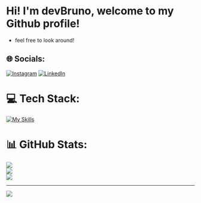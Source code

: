 # Hi! I'm devBruno, welcome to my Github profile!

- feel free to look around!

## 🌐 Socials:
[![Instagram](https://img.shields.io/badge/Instagram-%23E4405F.svg?logo=Instagram&logoColor=white)](https://www.instagram.com/gustavo_locutor) [![LinkedIn](https://img.shields.io/badge/LinkedIn-%230077B5.svg?logo=linkedin&logoColor=white)](https://www.linkedin.com/in/gustavo-bruno-90344a272/) 

# 💻 Tech Stack:
[![My Skills](https://skillicons.dev/icons?i=js,html,css,wasm)](https://skillicons.dev)
</hr>


# 📊 GitHub Stats:
![](https://github-readme-stats.vercel.app/api?username=Navarrasa&theme=dracula&hide_border=false&include_all_commits=false&count_private=false)<br/>
![](https://github-readme-streak-stats.herokuapp.com/?user=Navarrasa&theme=dracula&hide_border=false)<br/>
![](https://github-readme-stats.vercel.app/api/top-langs/?username=Navarrasa&theme=dracula&hide_border=false&include_all_commits=false&count_private=false&layout=compact)

---
[![](https://visitcount.itsvg.in/api?id=Navarrasa&icon=0&color=0)](https://visitcount.itsvg.in)

<!-- Proudly created with GPRM ( https://gprm.itsvg.in ) -->

